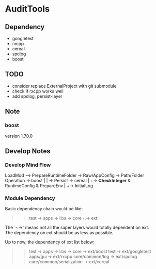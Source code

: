 # AuditTools

## Dependency

- googletest
- rxcpp
- cereal
- spdlog
- boost

## TODO

- consider replace ExternalProject with git submodule
- check if rxcpp works well
- add spdlog, persist-layer

## Note

### boost

version 1.70.0

## Develop Notes

### Develop Mind Flow

LoadMod --> PrepareRuntimeFolder -> Raw/AppConfig -> Path/Folder Operation -> boost
        |            |                            -> Persist -> cereal
        |            +-> **CheckInteger** & RuntimeConfig & PrepareEnv
        |
        +-> InitialLog

### Module Dependency

Basic dependency chain would be like:

>> test -> apps -> libs -> core -.-> ext

The `-.->' means not all the super layers would totally dependent on ext. The dependency on ext should be as less as possible.

Up to now, the dependency of ext list below:

>> test -> apps -> libs -> core   -> ext/boost
>> test                           -> ext/googletest
>> apps/gui                       -> ext/rxcpp
>> core/common/log                -> ext/spdlog
>> core/common/serialization      -> ext/cereal
